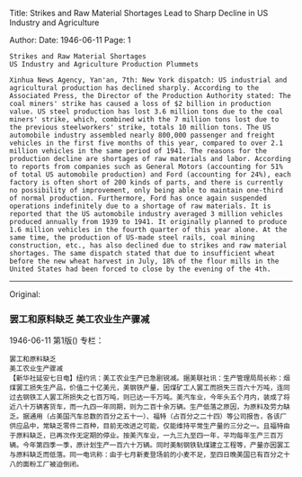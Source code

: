 Title: Strikes and Raw Material Shortages Lead to Sharp Decline in US Industry and Agriculture

Author: 
Date: 1946-06-11
Page: 1

    Strikes and Raw Material Shortages
    US Industry and Agriculture Production Plummets

    Xinhua News Agency, Yan'an, 7th: New York dispatch: US industrial and agricultural production has declined sharply. According to the Associated Press, the Director of the Production Authority stated: The coal miners' strike has caused a loss of $2 billion in production value. US steel production has lost 3.6 million tons due to the coal miners' strike, which, combined with the 7 million tons lost due to the previous steelworkers' strike, totals 10 million tons. The US automobile industry assembled nearly 800,000 passenger and freight vehicles in the first five months of this year, compared to over 2.1 million vehicles in the same period of 1941. The reasons for the production decline are shortages of raw materials and labor. According to reports from companies such as General Motors (accounting for 51% of total US automobile production) and Ford (accounting for 24%), each factory is often short of 200 kinds of parts, and there is currently no possibility of improvement, only being able to maintain one-third of normal production. Furthermore, Ford has once again suspended operations indefinitely due to a shortage of raw materials. It is reported that the US automobile industry averaged 3 million vehicles produced annually from 1939 to 1941. It originally planned to produce 1.6 million vehicles in the fourth quarter of this year alone. At the same time, the production of US-made steel rails, coal mining construction, etc., has also declined due to strikes and raw material shortages. The same dispatch stated that due to insufficient wheat before the new wheat harvest in July, 18% of the flour mills in the United States had been forced to close by the evening of the 4th.



<hr /> 

Original: 


### 罢工和原料缺乏  美工农业生产骤减

1946-06-11
第1版()
专栏：

    罢工和原料缺乏
    美工农业生产骤减
    【新华社延安七日电】纽约讯：美工农业生产已急剧锐减。据美联社讯：生产管理局局长称：烟煤罢工损失生产品，价值二十亿美元，美钢铁产量，因煤矿工人罢工而损失三百六十万吨，连同过去钢铁工人罢工所损失之七百万吨，则已达一千万吨。美汽车业，今年头五个月内，装成了将近八十万辆客货车，而一九四一年同期，则为二百十余万辆。生产低落之原因，为原料及劳力缺乏。据通用（占美国汽车总数的百分之五十一）、福特（占百分之二十四）等公司报告，各该厂供应品中，常缺乏零件二百种，目前无改进之可能，仅能维持平常生产量的三分之一。且福特由于原料缺乏，已再次作无定期的停业。按美汽车业，一九三九至四一年，平均每年生产三百万辆。今年第四季一季，原计划生产一百六十万辆。同时美制钢铁轨煤建立工程等，产量亦因罢工与原料缺乏而低落。同一电讯称：由于七月新麦登场前的小麦不足，至四日晚美国已有百分之十八的面粉工厂被迫倒闭。
